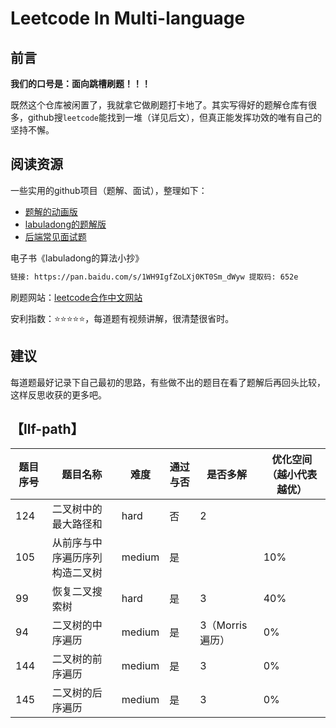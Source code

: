 # Leetcode In Multi-language

## 前言

**我们的口号是：面向跳槽刷题！！！**

既然这个仓库被闲置了，我就拿它做刷题打卡地了。其实写得好的题解仓库有很多，github搜`leetcode`能找到一堆（详见后文），但真正能发挥功效的唯有自己的坚持不懈。

## 阅读资源

一些实用的github项目（题解、面试），整理如下：

- [题解的动画版](https://github.com/MisterBooo/LeetCodeAnimation)
- [labuladong的题解版](https://github.com/labuladong/fucking-algorithm)
- [后端常见面试题](https://github.com/yuanguangxin/LeetCode/blob/master/Rocket.md)

电子书《labuladong的算法小抄》
```bash
链接: https://pan.baidu.com/s/1WH9IgfZoLXj0KT0Sm_dWyw 提取码: 652e
```

刷题网站：[leetcode合作中文网站](https://leetcode-cn.com/) 

安利指数：:star::star::star::star::star:，每道题有视频讲解，很清楚很省时。

## 建议

每道题最好记录下自己最初的思路，有些做不出的题目在看了题解后再回头比较，这样反思收获的更多吧。

## 【llf-path】

| 题目序号 | 题目名称 | 难度 | 通过与否 | 是否多解 | 优化空间（越小代表越优） |
| -- | -- | -- | -- | -- | -- |
| 124 | 二叉树中的最大路径和 | hard | 否 | 2 | |
| 105 | 从前序与中序遍历序列构造二叉树 | medium | 是 | | 10% |
| 99 |  恢复二叉搜索树 | hard | 是 | 3 | 40% |
| 94 | 二叉树的中序遍历 | medium | 是 | 3（Morris遍历） | 0% | 
| 144 | 二叉树的前序遍历 | medium | 是 | 3 | 0% |
| 145 | 二叉树的后序遍历 | medium | 是 | 3 | 0% |
